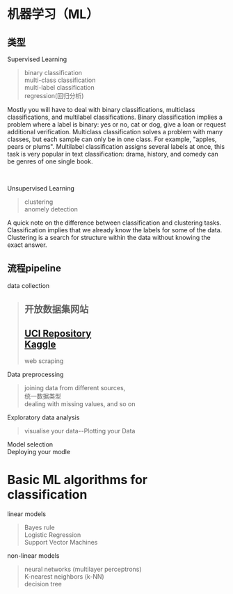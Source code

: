 机器学习（ML）
======

## 类型
Supervised Learning  
>binary classification<br>
>multi-class classification<br>
>multi-label classification<br>
>regression(回归分析)

Mostly you will have to deal with binary classifications, multiclass classifications, and multilabel classifications. Binary classification implies a problem where a label is binary: yes or no, cat or dog, give a loan or request additional verification. Multiclass classification solves a problem with many classes, but each sample can only be in one class. For example, "apples, pears or plums". Multilabel classification assigns several labels at once, this task is very popular in text classification: drama, history, and comedy can be genres of one single book.

  <br>

Unsupervised Learning 
>clustering<br>
>anomely detection  

A quick note on the difference between classification and clustering tasks. Classification implies that we already know the labels for some of the data. Clustering is a search for structure within the data without knowing the exact answer.
## 流程pipeline
data collection
>开放数据集网站 
>------  
>[UCI Repository](https://archive.ics.uci.edu/ml/index.php)<br>
>[Kaggle](https://www.kaggle.com/datasets)<br>
>-----
>web scraping

Data preprocessing
>joining data from different sources,<br>
>统一数据类型<br>
>dealing with missing values, and so on

Exploratory data analysis<br>
>visualise your data--Plotting your Data<br>

Model selection<br>
Deploying your modle<br>

Basic ML algorithms for classification
===
linear models
>Bayes rule  
>Logistic Regression  
>Support Vector Machines

non-linear models
>neural networks (multilayer perceptrons)  
>K-nearest neighbors (k-NN)  
>decision tree
